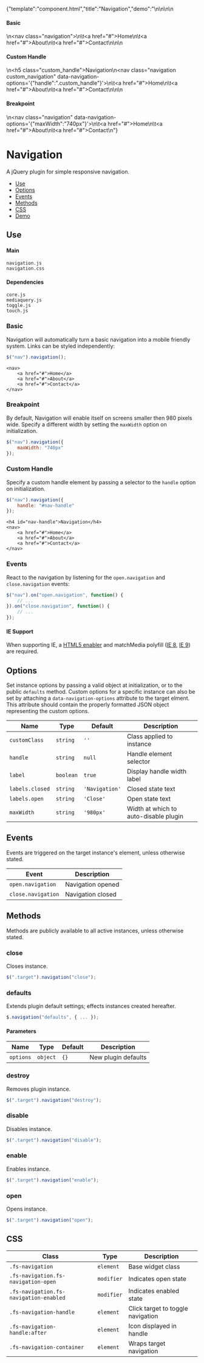 {"template":"component.html","title":"Navigation","demo":"<style>\n\t.navigation { margin: 20px 0; }\n\t.navigation a { background: #c65032; border: none; color: #fff; display: block; float: left; font-size: 16px; line-height: 40px; margin: 0 1px 0 0; padding: 0 20px; }\n\t.navigation a:hover { color: #fff; }\n\n\t.navigation.fs-navigation-enabled a { float: none; margin: 0 0 1px 0; width: 100%; }\n\t.navigation.fs-navigation-enabled .fs-navigation-container { padding: 10px; }\n\n\t.custom_handle.fs-navigation-enabled { background: #ccc; font-size: 14px; margin: 0; padding: 10px 15px; text-align: center; }\n\t.custom_navigation.fs-navigation-enabled { margin-top: 0; }\n</style>\n\n<script>\n\t$(function() {\n\t\t$(\".navigation a\").on(\"click\", function(e) {\n\t\t\te.preventDefault();\n\t\t\te.stopPropagation();\n\t\t});\n\n\t\t$(\".navigation\").navigation();\n\t});\n</script>\n\n<h4>Basic</h4>\n<nav class=\"navigation\">\n\t<a href=\"#\">Home</a>\n\t<a href=\"#\">About</a>\n\t<a href=\"#\">Contact</a>\n</nav>\n\n<h4>Custom Handle</h4>\n<h5 class=\"custom_handle\">Navigation</h5>\n<nav class=\"navigation custom_navigation\" data-navigation-options='{\"handle\":\".custom_handle\"}'>\n\t<a href=\"#\">Home</a>\n\t<a href=\"#\">About</a>\n\t<a href=\"#\">Contact</a>\n</nav>\n\n<h4>Breakpoint</h4>\n<nav class=\"navigation\" data-navigation-options='{\"maxWidth\":\"740px\"}'>\n\t<a href=\"#\">Home</a>\n\t<a href=\"#\">About</a>\n\t<a href=\"#\">Contact</a>\n</nav>"}

# Navigation

A jQuery plugin for simple responsive navigation.

* [Use](#use)
* [Options](#options)
* [Events](#events)
* [Methods](#methods)
* [CSS](#css)
* [Demo](#demo)

## Use 

#### Main

```markup
navigation.js
navigation.css
```

#### Dependencies

```markup
core.js
mediaquery.js
toggle.js
touch.js
```

### Basic

Navigation will automatically turn a basic navigation into a mobile friendly system. Links can be styled independently:

```javascript
$("nav").navigation();
```

```markup
<nav>
	<a href="#">Home</a>
	<a href="#">About</a>
	<a href="#">Contact</a>
</nav>
```

### Breakpoint

By default, Navigation will enable itself on screens smaller then 980 pixels wide. Specify a different width by setting the `maxWidth` option on initialization.

```javascript
$("nav").navigation({
	maxWidth: "740px"
});
```

### Custom Handle

Specify a custom handle element by passing a selector to the <code>handle</code> option on initialization.

```javascript
$("nav").navigation({
	handle: "#nav-handle"
});
```

```markup
<h4 id="nav-handle">Navigation</h4>
<nav>
	<a href="#">Home</a>
	<a href="#">About</a>
	<a href="#">Contact</a>
</nav>
```

### Events

React to the navigation by listening for the `open.navigation` and `close.navigation` events:

```javascript
$("nav").on("open.navigation", function() {
	// ...
}).on("close.navigation", function() {
	// ...
});
```

#### IE Support

When supporting IE, a [HTML5 enabler](https://gist.github.com/benplum/8045366) and matchMedia polyfill ([IE 8](https://gist.github.com/benplum/8045336), [IE 9](https://gist.github.com/benplum/8045327)) are required.

## Options

Set instance options by passing a valid object at initialization, or to the public `defaults` method. Custom options for a specific instance can also be set by attaching a `data-navigation-options` attribute to the target elment. This attribute should contain the properly formatted JSON object representing the custom options.

| Name | Type | Default | Description |
| --- | --- | --- | --- |
| `customClass` | `string` | `''` | Class applied to instance |
| `handle` | `string` | `null` | Handle element selector |
| `label` | `boolean` | `true` | Display handle width label |
| `labels.closed` | `string` | `'Navigation'` | Closed state text |
| `labels.open` | `string` | `'Close'` | Open state text |
| `maxWidth` | `string` | `'980px'` | Width at which to auto-disable plugin |

## Events

Events are triggered on the target instance's element, unless otherwise stated.

| Event | Description |
| --- | --- |
| `open.navigation` | Navigation opened |
| `close.navigation` | Navigation closed |

## Methods

Methods are publicly available to all active instances, unless otherwise stated.

### close

Closes instance.

```javascript
$(".target").navigation("close");
```

### defaults

Extends plugin default settings; effects instances created hereafter.

```javascript
$.navigation("defaults", { ... });
```

#### Parameters

| Name | Type | Default | Description |
| --- | --- | --- | --- |
| `options` | `object` | `{}` | New plugin defaults |

### destroy

Removes plugin instance.

```javascript
$(".target").navigation("destroy");
```

### disable

Disables instance.

```javascript
$(".target").navigation("disable");
```

### enable

Enables instance.

```javascript
$(".target").navigation("enable");
```

### open

Opens instance.

```javascript
$(".target").navigation("open");
```

## CSS

| Class | Type | Description |
| --- | --- | --- |
| `.fs-navigation` | `element` | Base widget class |
| `.fs-navigation.fs-navigation-open` | `modifier` | Indicates open state |
| `.fs-navigation.fs-navigation-enabled` | `modifier` | Indicates enabled state |
| `.fs-navigation-handle` | `element` | Click target to toggle navigation |
| `.fs-navigation-handle:after` | `element` | Icon displayed in handle |
| `.fs-navigation-container` | `element` | Wraps target navigation |

